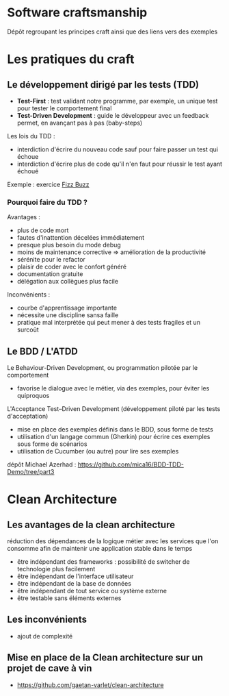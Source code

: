 # Software craftsmanship
Dépôt regroupant les principes craft ainsi que des liens vers des exemples

# Les pratiques du craft

## Le développement dirigé par les tests (TDD)

- **Test-First** : test validant notre programme, par exemple, un unique test pour tester le comportement final
- **Test-Driven Development** : guide le développeur avec un feedback permet, en avançant pas à pas (baby-steps)

Les lois du TDD :
- interdiction d'écrire du nouveau code sauf pour faire passer un test qui échoue
- interdiction d'écrire plus de code qu'il n'en faut pour réussir le test ayant échoué

Exemple : exercice [Fizz Buzz](https://github.com/gaetan-varlet/fizz-buzz)

### Pourquoi faire du TDD ?

Avantages :
- plus de code mort
- fautes d'inattention décelées immédiatement
- presque plus besoin du mode debug
- moins de maintenance corrective => amélioration de la productivité
- sérénite pour le refactor
- plaisir de coder avec le confort généré
- documentation gratuite
- délégation aux collègues plus facile

Inconvénients :
- courbe d'apprentissage importante
- nécessite une discipline sansa faille
- pratique mal interprétée qui peut mener à des tests fragiles et un surcoût



## Le BDD / L'ATDD

Le Behaviour-Driven Development, ou programmation pilotée par le comportement
- favorise le dialogue avec le métier, via des exemples, pour éviter les quiproquos

L'Acceptance Test–Driven Development (développement piloté par les tests d'acceptation)
- mise en place des exemples définis dans le BDD, sous forme de tests
- utilisation d'un langage commun (Gherkin) pour écrire ces exemples sous forme de scénarios
- utilisation de Cucumber (ou autre) pour lire ses exemples

dépôt Michael Azerhad : https://github.com/mica16/BDD-TDD-Demo/tree/part3



# Clean Architecture

## Les avantages de la clean architecture

réduction des dépendances de la logique métier avec les services que l'on consomme afin de maintenir une application stable dans le temps
- être indépendant des frameworks : possibilité de switcher de technologie plus facilement
- être indépendant de l'interface utilisateur
- être indépendant de la base de données
- être indépendant de tout service ou système externe
- être testable sans éléments externes

## Les inconvénients

- ajout de complexité


## Mise en place de la Clean architecture sur un projet de cave à vin

- https://github.com/gaetan-varlet/clean-architecture